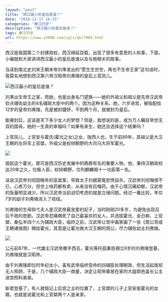 ```yaml
---
layout: "post"
title: "西汉最小的皇后是谁？"
date: "2018-12-17 16:15"
categories: "秦汉历史"
description: "西汉最小的皇后是谁？"
tags: 秦汉历史
url: https://www.y5000.com/zgls/qh/7904.html
---
```






西汉是我国第二个封建政权，西汉绵延百载，出现了很多有意思的人和事，下面，小编就和大家讲讲西汉最小的皇后是谁以及与她相关的故事。

当读到南北史刘宋王朝末帝刘凖发出的“愿生生世世，再也不生帝王家”这句话时，竟莫名地想到西汉第六帝汉昭帝刘弗陵的皇后上官凤儿。

![西汉最小的皇后是谁？](/uploads/allimg/161221/6-16122110345X39.JPG)

刘凖出生帝王之家，而她，也是出身名门望族——她的外祖父和祖父是先帝汉武帝钦点辅佐幼主的4名辅政大臣中的两个。因为这种关系，她，六岁进宫，被指配给12岁的皇帝刘弗陵，先是被封婕妤，不到两个月，就被封为皇后。

能被封后，这该是天下多少女人的梦想？但是，我想说的是，成为万人瞩目举世无双的国母，她的一生真的幸福吗？如果有来生，她还会选择这个结果吗？

上官凤儿，上官安与霍氏(霍光之女)之女，陇西人也，生于前89年，其祖父是大汉王朝的左将军上官桀，外祖父是权倾朝野的大司马大将军霍光。

![](/uploads/allimg/161221/6-161221103511524.JPG)

提起这个霍光，那可是西汉历史发展中的鼎鼎有名的重要人物，他，秉持汉朝政权达20年之久，位极人臣，权倾朝野，位列麒麟阁十一功臣第一名。

话说汉武帝刘彻因晚年的巫盅案，导致太子刘据蒙冤悲愤自杀，汉武帝刘彻悔恨不已，心疼万分，但世上啥药都有卖，从来没有后悔药。由于心情沉痛抑郁，汉武帝的饭量明显减少。所以汉武帝当前迫切考虑的就是立储问题。经过一番比较，年仅7岁的幼子刘弗陵进入了视线。

刘弗陵的生母钩弋夫人是汉武帝最宠爱的妃子，当时刚刚20多岁，为避免出现吕后干政的悲剧，汉武帝忍痛赐死了自己最喜欢的女人，并选拔霍光、金日郸、上官桀、桑弘羊四个人为辅政大臣，临终之前，汉武帝让宫中画家画了一张《周公背成王朝诸侯图》赐给霍光，其意是让霍光做大汉王朝的周公，尽力辅佐幼主刘弗陵。

![](/uploads/allimg/161221/6-161221103522M6.JPG)

公元前87年，一代雄主汉武帝撒手西去，霍光等托孤重臣拥立8岁的刘弗陵登基，刘弗陵就是汉昭帝。

由于刘弗陵即位时年纪太小，虽有武帝临终受命的四辅臣处理朝政，但生活起居却无人照顾，于是，几个辅政大臣一商量，决定让昭帝寡居在家的大姐鄂邑盖长公主进宫照料弟弟。

新君登基了，有人就惦记上后宫之主的位置了，上官桀的儿子上官安是霍光的女婿，也就是说霍光和上官桀两个人是亲家。
